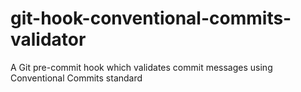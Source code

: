 # git-hook-conventional-commits-validator
A Git pre-commit hook which validates commit messages using Conventional Commits standard
